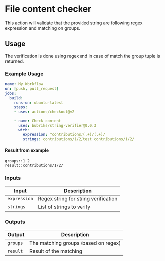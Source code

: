 # File content checker

This action will validate that the provided string are following regex expression and matching on groups.

## Usage

The verification is done using regex and in case of match the group tuple is returned.

### Example Usage

```yaml
name: My Workflow
on: [push, pull_request]
jobs:
  build:
    runs-on: ubuntu-latest
    steps:
    - uses: actions/checkout@v2

    - name: Check content
      uses: bubriks/string-verifier@0.0.3
      with:
        expression: ^contributions/(.+)/(.+)/
        strings: contributions/1/2/test contributions/1/2/
```

#### Result from example

```
groups::1 2
result::contributions/1/2/
```

### Inputs

| Input                                             | Description                                        |
|------------------------------------------------------|-----------------------------------------------|
| `expression`  | Regex string for string verification    |
| `strings` | List of strings to verify    |

### Outputs

| Output                                             | Description                                        |
|------------------------------------------------------|-----------------------------------------------|
| `groups`  | The matching groups (based on regex)    |
| `result`  | Result of the matching    |
